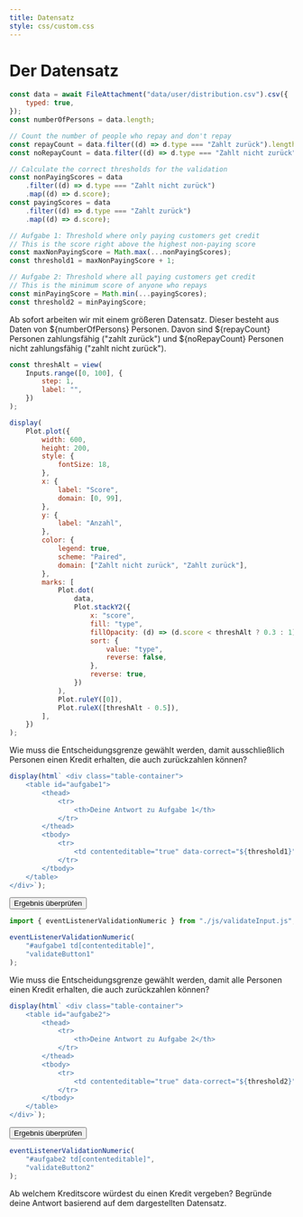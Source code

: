 ```yaml
---
title: Datensatz
style: css/custom.css
---
```


# Der Datensatz

<!-- Include Font Awesome -->
<link href="https://cdnjs.cloudflare.com/ajax/libs/font-awesome/5.15.4/css/all.min.css" rel="stylesheet">

```js
const data = await FileAttachment("data/user/distribution.csv").csv({
    typed: true,
});
const numberOfPersons = data.length;

// Count the number of people who repay and don't repay
const repayCount = data.filter((d) => d.type === "Zahlt zurück").length;
const noRepayCount = data.filter((d) => d.type === "Zahlt nicht zurück").length;

// Calculate the correct thresholds for the validation
const nonPayingScores = data
    .filter((d) => d.type === "Zahlt nicht zurück")
    .map((d) => d.score);
const payingScores = data
    .filter((d) => d.type === "Zahlt zurück")
    .map((d) => d.score);

// Aufgabe 1: Threshold where only paying customers get credit
// This is the score right above the highest non-paying score
const maxNonPayingScore = Math.max(...nonPayingScores);
const threshold1 = maxNonPayingScore + 1;

// Aufgabe 2: Threshold where all paying customers get credit
// This is the minimum score of anyone who repays
const minPayingScore = Math.min(...payingScores);
const threshold2 = minPayingScore;
```

Ab sofort arbeiten wir mit einem größeren Datensatz. Dieser besteht aus Daten von ${numberOfPersons} Personen. Davon sind ${repayCount} Personen zahlungsfähig ("zahlt zurück") und ${noRepayCount} Personen nicht zahlungsfähig ("zahlt nicht zurück").

```js
const threshAlt = view(
    Inputs.range([0, 100], {
        step: 1,
        label: "",
    })
);
```

```js
display(
    Plot.plot({
        width: 600,
        height: 200,
        style: {
            fontSize: 18,
        },
        x: {
            label: "Score",
            domain: [0, 99],
        },
        y: {
            label: "Anzahl",
        },
        color: {
            legend: true,
            scheme: "Paired",
            domain: ["Zahlt nicht zurück", "Zahlt zurück"],
        },
        marks: [
            Plot.dot(
                data,
                Plot.stackY2({
                    x: "score",
                    fill: "type",
                    fillOpacity: (d) => (d.score < threshAlt ? 0.3 : 1),
                    sort: {
                        value: "type",
                        reverse: false,
                    },
                    reverse: true,
                })
            ),
            Plot.ruleY([0]),
            Plot.ruleX([threshAlt - 0.5]),
        ],
    })
);
```

<div class="tip" label="Aufgabe 1">
Wie muss die Entscheidungsgrenze gewählt werden, damit ausschließlich Personen einen Kredit erhalten, die auch zurückzahlen können?
</div>

```js
display(html` <div class="table-container">
    <table id="aufgabe1">
        <thead>
            <tr>
                <th>Deine Antwort zu Aufgabe 1</th>
            </tr>
        </thead>
        <tbody>
            <tr>
                <td contenteditable="true" data-correct="${threshold1}"></td>
            </tr>
        </tbody>
    </table>
</div>`);
```

<button id="validateButton1" class="btn btn-primary">Ergebnis überprüfen</button>

```js
import { eventListenerValidationNumeric } from "./js/validateInput.js";

eventListenerValidationNumeric(
    "#aufgabe1 td[contenteditable]",
    "validateButton1"
);
```

<div class="tip" label="Aufgabe 2">
Wie muss die Entscheidungsgrenze gewählt werden, damit alle Personen einen Kredit erhalten, die auch zurückzahlen können?
</div>

```js
display(html` <div class="table-container">
    <table id="aufgabe2">
        <thead>
            <tr>
                <th>Deine Antwort zu Aufgabe 2</th>
            </tr>
        </thead>
        <tbody>
            <tr>
                <td contenteditable="true" data-correct="${threshold2}"></td>
            </tr>
        </tbody>
    </table>
</div>`);
```

<button id="validateButton2" class="btn btn-primary">Ergebnis überprüfen</button>

```js
eventListenerValidationNumeric(
    "#aufgabe2 td[contenteditable]",
    "validateButton2"
);
```

<div class="tip" label="Aufgabe 3">
   <i class="fas fa-pencil-alt"></i>
Ab welchem Kreditscore würdest du einen Kredit vergeben? Begründe deine Antwort basierend auf dem dargestellten Datensatz. 
</div>

